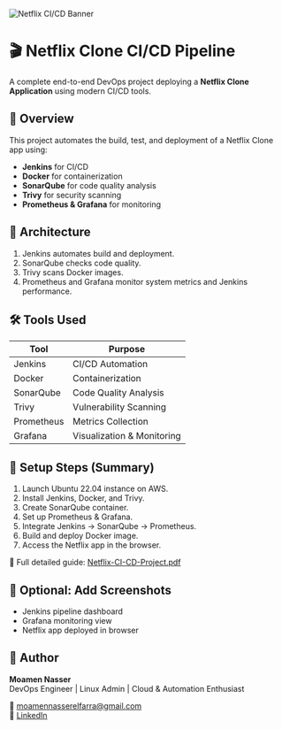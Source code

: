 ![Netflix CI/CD Banner](https://github.com/Mofci/Netflix-CI-CD-Pipeline/blob/main/Netflix-CI-CD-Banner.png)

# 🎬 Netflix Clone CI/CD Pipeline

A complete end-to-end DevOps project deploying a **Netflix Clone Application** using modern CI/CD tools.

## 🚀 Overview
This project automates the build, test, and deployment of a Netflix Clone app using:
- **Jenkins** for CI/CD
- **Docker** for containerization
- **SonarQube** for code quality analysis
- **Trivy** for security scanning
- **Prometheus & Grafana** for monitoring

## 🧩 Architecture
1. Jenkins automates build and deployment.
2. SonarQube checks code quality.
3. Trivy scans Docker images.
4. Prometheus and Grafana monitor system metrics and Jenkins performance.

## 🛠️ Tools Used
| Tool | Purpose |
|------|----------|
| Jenkins | CI/CD Automation |
| Docker | Containerization |
| SonarQube | Code Quality Analysis |
| Trivy | Vulnerability Scanning |
| Prometheus | Metrics Collection |
| Grafana | Visualization & Monitoring |

## 🧾 Setup Steps (Summary)
1. Launch Ubuntu 22.04 instance on AWS.
2. Install Jenkins, Docker, and Trivy.
3. Create SonarQube container.
4. Set up Prometheus & Grafana.
5. Integrate Jenkins → SonarQube → Prometheus.
6. Build and deploy Docker image.
7. Access the Netflix app in the browser.

📄 Full detailed guide: [Netflix-CI-CD-Project.pdf](./Netflix-CI-CD-Project.pdf)

## 📸 Optional: Add Screenshots
- Jenkins pipeline dashboard  
- Grafana monitoring view  
- Netflix app deployed in browser  

## 👤 Author
**Moamen Nasser**  
DevOps Engineer | Linux Admin | Cloud & Automation Enthusiast  

📧 [moamennasserelfarra@gmail.com](mailto:moamennasserelfarra@gmail.com)  
🔗 [LinkedIn](https://www.linkedin.com/in/moamen-nasser-41b22119a/)

